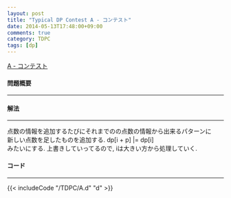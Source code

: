 ```yaml
---
layout: post
title: "Typical DP Contest A - コンテスト"
date: 2014-05-13T17:48:00+09:00
comments: true
category: TDPC
tags: [dp]
---
```


[A - コンテスト](http://tdpc.contest.atcoder.jp/tasks/tdpc_contest)

#### 問題概要

****

#### 解法

****

点数の情報を追加するたびにそれまでのの点数の情報から出来るパターンに  
新しい点数を足したものを追加する.
dp[i + p] |= dp[i]  
みたいにする. 上書きしていってるので, iは大きい方から処理していく.  


#### コード

****

{{< includeCode "/TDPC/A.d" "d" >}}


